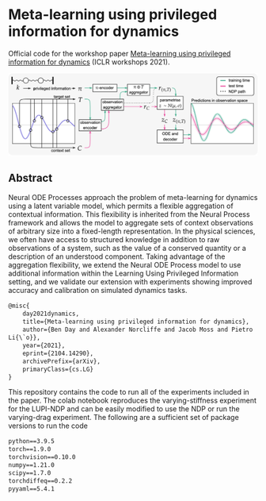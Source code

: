 # Meta-learning using privileged information for dynamics

Official code for the workshop paper [Meta-learning using privileged information for dynamics](https://arxiv.org/abs/2104.14290) (ICLR workshops 2021).

![LUPI NDP Overview](figures/model_overview_grey_img.png "Model overview")

## Abstract

Neural ODE Processes approach the problem of meta-learning for dynamics using a latent variable model, which permits a flexible aggregation of contextual information. This flexibility is inherited from the Neural Process framework and allows the model to aggregate sets of context observations of arbitrary size into a fixed-length representation. In the physical sciences, we often have access to structured knowledge in addition to raw observations of a system, such as the value of a conserved quantity or a description of an understood component. Taking advantage of the aggregation flexibility, we extend the Neural ODE Process model to use additional information within the Learning Using Privileged Information setting, and we validate our extension with experiments showing improved accuracy and calibration on simulated dynamics tasks.

```
@misc{
    day2021dynamics,
    title={Meta-learning using privileged information for dynamics},
    author={Ben Day and Alexander Norcliffe and Jacob Moss and Pietro Li{\`o}},
    year={2021},
    eprint={2104.14290},
    archivePrefix={arXiv},
    primaryClass={cs.LG}
}
```

This repository contains the code to run all of the experiments included in the paper. The colab notebook reproduces the varying-stiffness experiment for the LUPI-NDP and can be easily modified to use the NDP or run the varying-drag experiment. The following are a sufficient set of package versions to run the code
```
python==3.9.5
torch==1.9.0
torchvision==0.10.0
numpy==1.21.0
scipy==1.7.0
torchdiffeq==0.2.2
pyyaml==5.4.1
```
